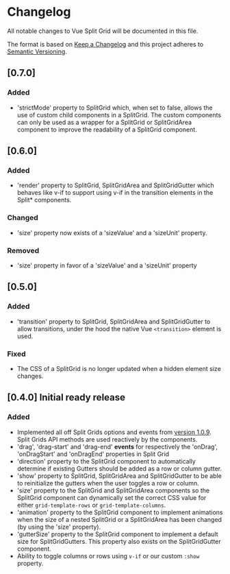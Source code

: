 # Changelog
All notable changes to Vue Split Grid will be documented in this file.

The format is based on [Keep a Changelog](http://keepachangelog.com/en/1.0.0/)
and this project adheres to [Semantic Versioning](http://semver.org/spec/v2.0.0.html).

## [0.7.0]
### Added
- 'strictMode' property to SplitGrid which, when set to false, allows the use of custom child components in a SplitGrid. The custom components can only be used as a wrapper for a SplitGrid or SplitGridArea component to improve the readability of a SplitGrid component.

## [0.6.0] 
### Added
- 'render' property to SplitGrid, SplitGridArea and SplitGridGutter which behaves like v-if to support using v-if in the transition elements in the Split* components.

### Changed 
- 'size' property now exists of a 'sizeValue' and a 'sizeUnit' property.

### Removed
- 'size' property in favor of a 'sizeValue' and a 'sizeUnit' property

## [0.5.0] 
### Added
- 'transition' property to SplitGrid, SplitGridArea and SplitGridGutter to allow transitions, under the hood the native Vue `<transition>` element is used.

### Fixed
- The CSS of a SplitGrid is no longer updated when a hidden element size changes.

## [0.4.0] Initial ready release
### Added
- Implemented all off Split Grids options and events from [version 1.0.9](https://github.com/nathancahill/split/tree/52d003dcd49f4d4e0f77ba851f8a03a942c6860f/packages/split-grid). Split Grids API methods are used reactively by the components.
- 'drag', 'drag-start' and 'drag-end' **events** for respectively the 'onDrag', 'onDragStart' and 'onDragEnd' properties in Split Grid
- 'direction' property to the SplitGrid component to automatically determine if existing Gutters should be added as a row or column gutter.
- 'show' property to SplitGrid, SplitGridArea and SplitGridGutter to be able to reinitialize the gutters when the user toggles a row or column.
- 'size' property to the SplitGrid and SplitGridArea components so the SplitGrid component can dynamically set the correct CSS value for either `grid-template-rows` or `grid-template-columns`.
- 'animation' property to the SplitGrid component to implement animations when the size of a nested SplitGrid or a SplitGridArea has been changed (by using the 'size' property).
- 'gutterSize' property to the SplitGrid component to implement a default size for SplitGridGutters. This property also exists on the SplitGridGutter component.
- Ability to toggle columns or rows using `v-if` or our custom `:show` property.
